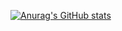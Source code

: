[![Anurag's GitHub stats](https://github-readme-stats.vercel.app/api?username=beijixiaohu)](https://github.com/anuraghazra/github-readme-stats)
